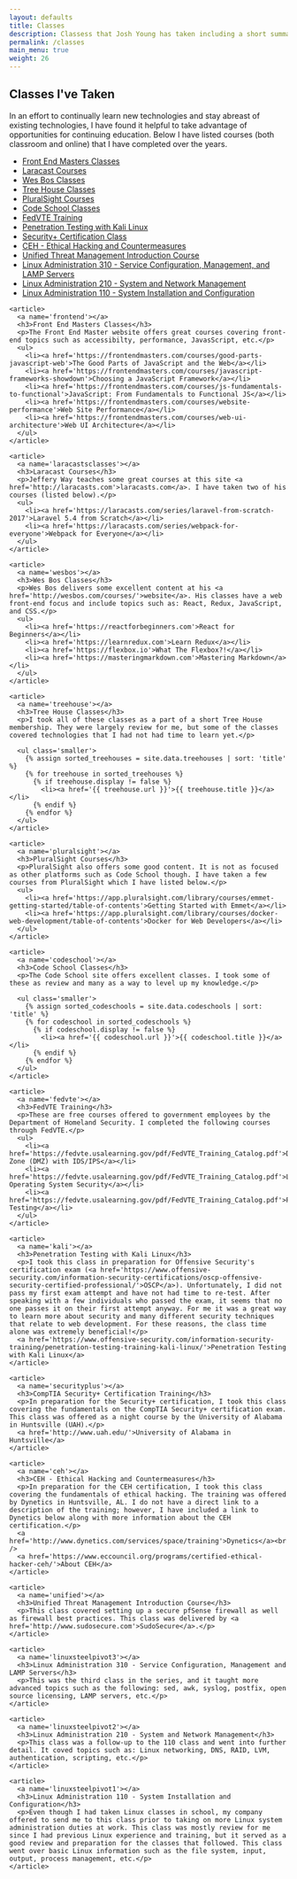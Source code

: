 ```yaml
---
layout: defaults
title: Classes
description: Classess that Josh Young has taken including a short summary of each class.
permalink: /classes
main_menu: true
weight: 26
---
```


<section>
  <div class='inner-section'>
    <h2>Classes I've Taken</h2>
    <article>
      <p>In an effort to continually learn new technologies and stay abreast of existing technologies, I have found it helpful to take advantage of opportunities for continuing education. Below I have listed courses (both classroom and online) that I have completed over the years.</p>
      <ul class='anchor-list'>
        <li><a href='#frontend'>Front End Masters Classes</a></li>
        <li><a href='#laracastsclasses'>Laracast Courses</a></li>
        <li><a href='#wesbos'>Wes Bos Classes</a></li>
        <li><a href='#treehouse'>Tree House Classes</a></li>
        <li><a href='#pluralsight'>PluralSight Courses</a></li>
        <li><a href='#codeschool'>Code School Classes</a></li>
        <li><a href='#fedvte'>FedVTE Training</a></li>
        <li><a href='#kali'>Penetration Testing with Kali Linux</a></li>
        <li><a href='#securityplus'>Security+ Certification Class</a></li>
        <li><a href='#ceh'>CEH - Ethical Hacking and Countermeasures</a></li>
        <li><a href='#unified'>Unified Threat Management Introduction Course</a></li>
        <li><a href='#linuxsteelpivot3'>Linux Administration 310 - Service Configuration, Management, and LAMP Servers</a></li>
        <li><a href='#linuxsteelpivot2'>Linux Administration 210 - System and Network Management</a></li>
        <li><a href='#linuxsteelpivot1'>Linux Administration 110 - System Installation and Configuration</a></li>
      </ul>
    </article>

    <article>
      <a name='frontend'></a>
      <h3>Front End Masters Classes</h3>
      <p>The Front End Master website offers great courses covering front-end topics such as accessibilty, performance, JavasScript, etc.</p>
      <ul>
        <li><a href='https://frontendmasters.com/courses/good-parts-javascript-web'>The Good Parts of JavaScript and the Web</a></li>
        <li><a href='https://frontendmasters.com/courses/javascript-frameworks-showdown'>Choosing a JavaScript Framework</a></li>
        <li><a href='https://frontendmasters.com/courses/js-fundamentals-to-functional'>JavaScript: From Fundamentals to Functional JS</a></li>
        <li><a href='https://frontendmasters.com/courses/website-performance'>Web Site Performance</a></li>
        <li><a href='https://frontendmasters.com/courses/web-ui-architecture'>Web UI Architecture</a></li>
      </ul>
    </article>

    <article>
      <a name='laracastsclasses'></a>
      <h3>Laracast Courses</h3>
      <p>Jeffery Way teaches some great courses at this site <a href='http://laracasts.com'>laracasts.com</a>. I have taken two of his courses (listed below).</p>
      <ul>
        <li><a href='https://laracasts.com/series/laravel-from-scratch-2017'>Laravel 5.4 from Scratch</a></li>
        <li><a href='https://laracasts.com/series/webpack-for-everyone'>Webpack for Everyone</a></li>
      </ul>
    </article>

    <article>
      <a name='wesbos'></a>
      <h3>Wes Bos Classes</h3>
      <p>Wes Bos delivers some excellent content at his <a href='http://wesbos.com/courses/'>website</a>. His classes have a web front-end focus and include topics such as: React, Redux, JavaScript, and CSS.</p>
      <ul>
        <li><a href='https://reactforbeginners.com'>React for Beginners</a></li>
        <li><a href='https://learnredux.com'>Learn Redux</a></li>
        <li><a href='https://flexbox.io'>What The Flexbox?!</a></li>
        <li><a href='https://masteringmarkdown.com'>Mastering Markdown</a></li>
      </ul>
    </article>

    <article>
      <a name='treehouse'></a>
      <h3>Tree House Classes</h3>
      <p>I took all of these classes as a part of a short Tree House membership. They were largely review for me, but some of the classes covered technologies that I had not had time to learn yet.</p>

      <ul class='smaller'>
        {% assign sorted_treehouses = site.data.treehouses | sort: 'title' %}
        {% for treehouse in sorted_treehouses %}
          {% if treehouse.display != false %}
            <li><a href='{{ treehouse.url }}'>{{ treehouse.title }}</a></li>
          {% endif %}
        {% endfor %}
      </ul>
    </article>

    <article>
      <a name='pluralsight'></a>
      <h3>PluralSight Courses</h3>
      <p>PluralSight also offers some good content. It is not as focused as other platforms such as Code School though. I have taken a few courses from PluralSight which I have listed below.</p>
      <ul>
        <li><a href='https://app.pluralsight.com/library/courses/emmet-getting-started/table-of-contents'>Getting Started with Emmet</a></li>
        <li><a href='https://app.pluralsight.com/library/courses/docker-web-development/table-of-contents'>Docker for Web Developers</a></li>
      </ul>
    </article>

    <article>
      <a name='codeschool'></a>
      <h3>Code School Classes</h3>
      <p>The Code School site offers excellent classes. I took some of these as review and many as a way to level up my knowledge.</p>

      <ul class='smaller'>
        {% assign sorted_codeschools = site.data.codeschools | sort: 'title' %}
        {% for codeschool in sorted_codeschools %}
          {% if codeschool.display != false %}
            <li><a href='{{ codeschool.url }}'>{{ codeschool.title }}</a></li>
          {% endif %}
        {% endfor %}
      </ul>
    </article>

    <article>
      <a name='fedvte'></a>
      <h3>FedVTE Training</h3>
      <p>These are free courses offered to government employees by the Department of Homeland Security. I completed the following courses through FedVTE.</p>
      <ul>
        <li><a href='https://fedvte.usalearning.gov/pdf/FedVTE_Training_Catalog.pdf'>Demilitarized Zone (DMZ) with IDS/IPS</a></li>
        <li><a href='https://fedvte.usalearning.gov/pdf/FedVTE_Training_Catalog.pdf'>Linux Operating System Security</a></li>
        <li><a href='https://fedvte.usalearning.gov/pdf/FedVTE_Training_Catalog.pdf'>Penetration Testing</a></li>
      </ul>
    </article>

    <article>
      <a name='kali'></a>
      <h3>Penetration Testing with Kali Linux</h3>
      <p>I took this class in preparation for Offensive Security's certification exam (<a href='https://www.offensive-security.com/information-security-certifications/oscp-offensive-security-certified-professional/'>OSCP</a>). Unfortunately, I did not pass my first exam attempt and have not had time to re-test. After speaking with a few individuals who passed the exam, it seems that no one passes it on their first attempt anyway. For me it was a great way to learn more about security and many different security techniques that relate to web development. For these reasons, the class time alone was extremely beneficial!</p>
      <a href='https://www.offensive-security.com/information-security-training/penetration-testing-training-kali-linux/'>Penetration Testing with Kali Linux</a>
    </article>

    <article>
      <a name='securityplus'></a>
      <h3>CompTIA Security+ Certification Training</h3>
      <p>In preparation for the Security+ certification, I took this class covering the fundamentals on the CompTIA Security+ certification exam. This class was offered as a night course by the University of Alabama in Huntsville (UAH).</p>
      <a href='http://www.uah.edu/'>University of Alabama in Huntsville</a>
    </article>

    <article>
      <a name='ceh'></a>
      <h3>CEH - Ethical Hacking and Countermeasures</h3>
      <p>In preparation for the CEH certification, I took this class covering the fundamentals of ethical hacking. The training was offered by Dynetics in Huntsville, AL. I do not have a direct link to a description of the training; however, I have included a link to Dynetics below along with more information about the CEH certification.</p>
      <a href='http://www.dynetics.com/services/space/training'>Dynetics</a><br />
      <a href='https://www.eccouncil.org/programs/certified-ethical-hacker-ceh/'>About CEH</a>
    </article>

    <article>
      <a name='unified'></a>
      <h3>Unified Threat Management Introduction Course</h3>
      <p>This class covered setting up a secure pfSense firewall as well as firewall best practices. This class was delivered by <a href='http://www.sudosecure.com'>SudoSecure</a>.</p>
    </article>

    <article>
      <a name='linuxsteelpivot3'></a>
      <h3>Linux Administration 310 - Service Configuration, Management and LAMP Servers</h3>
      <p>This was the third class in the series, and it taught more advanced topics such as the following: sed, awk, syslog, postfix, open source licensing, LAMP servers, etc.</p>
    </article>

    <article>
      <a name='linuxsteelpivot2'></a>
      <h3>Linux Administration 210 - System and Network Management</h3>
      <p>This class was a follow-up to the 110 class and went into further detail. It coved topics such as: Linux networking, DNS, RAID, LVM, authentication, scripting, etc.</p>
    </article>

    <article>
      <a name='linuxsteelpivot1'></a>
      <h3>Linux Administration 110 - System Installation and Configuration</h3>
      <p>Even though I had taken Linux classes in school, my company offered to send me to this class prior to taking on more Linux system administration duties at work. This class was mostly review for me since I had previous Linux experience and training, but it served as a good review and preparation for the classes that followed. This class went over basic Linux information such as the file system, input, output, process management, etc.</p>
    </article>
  </div><!-- inner-section -->
</section>